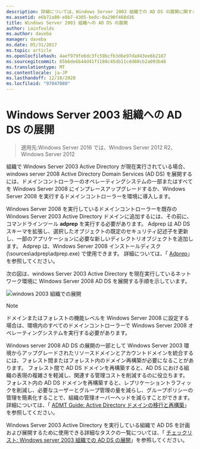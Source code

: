 ```yaml
---
description: 詳細については、Windows Server 2003 組織での AD DS の展開に関するページを参照してください。
ms.assetid: e6b72a80-e8b7-4305-be0c-0a290f468d36
title: Windows Server 2003 組織への AD DS の展開
author: iainfoulds
ms.author: daveba
manager: daveba
ms.date: 05/31/2017
ms.topic: article
ms.openlocfilehash: 4aef979fe6dc3fc59bcfb3d6e97da943ee6b2187
ms.sourcegitcommit: 65b6de6b44d41f1180c45db11cdd60cb2a093b46
ms.translationtype: MT
ms.contentlocale: ja-JP
ms.lasthandoff: 12/10/2020
ms.locfileid: "97047080"
---
```

# <a name="deploying-ad-ds-in-a-windows-server-2003-organization"></a>Windows Server 2003 組織への AD DS の展開

> 適用先:Windows Server 2016 では、Windows Server 2012 R2、Windows Server 2012

組織で Windows Server 2003 Active Directory が現在実行されている場合、windows server 2008 Active Directory Domain Services (AD DS) を展開するには、ドメインコントローラーのオペレーティングシステムの一部またはすべてを Windows Server 2008 にインプレースアップグレードするか、Windows Server 2008 を実行するドメインコントローラーを環境に導入します。

Windows Server 2008 を実行しているドメインコントローラーを既存の Windows Server 2003 Active Directory ドメインに追加するには、その前に、コマンドラインツール **adprep** を実行する必要があります。 Adprep は AD DS スキーマを拡張し、選択したオブジェクトの既定のセキュリティ記述子を更新し、一部のアプリケーションに必要な新しいディレクトリオブジェクトを追加します。 Adprep は、Windows Server 2008 インストールディスク (\sources\adprep\adprep.exe) で使用できます。 詳細については、「 [Adprep](/previous-versions/windows/it-pro/windows-server-2012-r2-and-2012/cc731728(v=ws.11))」を参照してください。

次の図は、windows Server 2003 Active Directory を現在実行しているネットワーク環境に Windows Server 2008 AD DS を展開する手順を示しています。

![windows 2003 組織での展開](media/Deploying-AD-DS-in-a-Windows-Server-2003-Organization/900c4eee-1119-4a9a-9310-755597428b71.gif)

> [!NOTE]
> ドメインまたはフォレストの機能レベルを Windows Server 2008 に設定する場合は、環境内のすべてのドメインコントローラーで Windows Server 2008 オペレーティングシステムを実行する必要があります。

Windows server 2008 AD DS の展開の一部として Windows Server 2003 環境からアップグレードされたリソースドメインとアカウントドメインを統合するには、フォレスト間またはフォレスト内のドメイン再構築が必要になることがあります。 フォレスト間で AD DS ドメインを再構築すると、AD DS における組織の表現の複雑さを軽減し、関連する管理コストを削減するのに役立ちます。 フォレスト内の AD DS ドメインを再構築すると、レプリケーショントラフィックを削減し、必要なユーザーとグループ管理の量を減らし、グループポリシーの管理を簡素化することで、組織の管理オーバーヘッドを減らすことができます。 詳細については、「 [ADMT Guide: Active Directory ドメインの移行と再構築](/previous-versions/windows/it-pro/windows-server-2008-r2-and-2008/cc974332(v=ws.10))」を参照してください。

Windows Server 2003 Active Directory を実行している組織で AD DS を計画および展開するために使用できる詳細なタスクの一覧については、「 [チェックリスト: Windows server 2003 組織での AD DS の展開](/previous-versions/windows/it-pro/windows-server-2008-r2-and-2008/cc771407(v=ws.10))」を参照してください。
